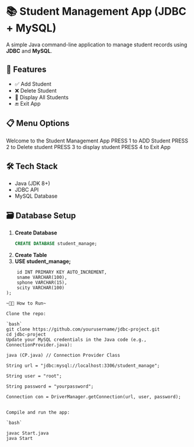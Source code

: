 # 📚 Student Management App (JDBC + MySQL)

A simple Java command-line application to manage student records using **JDBC** and **MySQL**.

## 🚀 Features

- ✅ Add Student  
- ❌ Delete Student  
- 📄 Display All Students  
- 🔚 Exit App  

## 📋 Menu Options

Welcome to the Student Management App
PRESS 1 to ADD Student
PRESS 2 to Delete student
PRESS 3 to display student
PRESS 4 to Exit App


## 🛠️ Tech Stack

- Java (JDK 8+)
- JDBC API
- MySQL Database

## 🗃️ Database Setup

1. **Create Database**
   ```sql
   CREATE DATABASE student_manage;
2. **Create Table**
3. **USE student_manage;**

```CREATE TABLE students (
    id INT PRIMARY KEY AUTO_INCREMENT,
    sname VARCHAR(100),
    sphone VARCHAR(15),
    scity VARCHAR(100)
);

~🧑‍💻 How to Run~

Clone the repo:

`bash`
git clone https://github.com/yourusername/jdbc-project.git
cd jdbc-project
Update your MySQL credentials in the Java code (e.g., ConnectionProvider.java):

java (CP.java) // Connection Provider Class

String url = "jdbc:mysql://localhost:3306/student_manage";

String user = "root";

String password = "yourpassword";

Connection con = DriverManager.getConnection(url, user, password);


Compile and run the app:

`bash`

javac Start.java
java Start
